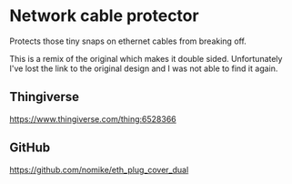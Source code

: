 # Network cable protector

Protects those tiny snaps on ethernet cables from breaking off.

This is a remix of the original which makes it double sided.
Unfortunately I've lost the link to the original design and I was not able to find it again.

## Thingiverse

https://www.thingiverse.com/thing:6528366

## GitHub

https://github.com/nomike/eth_plug_cover_dual
